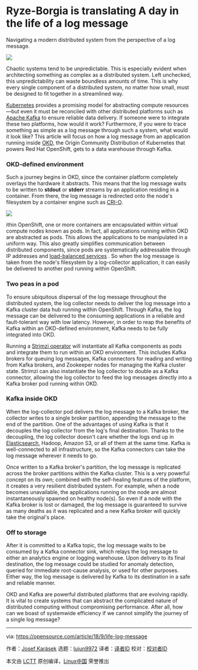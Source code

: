 Ryze-Borgia is translating
A day in the life of a log message
======

Navigating a modern distributed system from the perspective of a log message.

![](https://opensource.com/sites/default/files/styles/image-full-size/public/lead-images/plane_travel_world_international.png?itok=jG3sYPty)

Chaotic systems tend to be unpredictable. This is especially evident when architecting something as complex as a distributed system. Left unchecked, this unpredictability can waste boundless amounts of time. This is why every single component of a distributed system, no matter how small, must be designed to fit together in a streamlined way.

[Kubernetes][1] provides a promising model for abstracting compute resources—but even it must be reconciled with other distributed platforms such as [Apache Kafka][2] to ensure reliable data delivery. If someone were to integrate these two platforms, how would it work? Furthermore, if you were to trace something as simple as a log message through such a system, what would it look like? This article will focus on how a log message from an application running inside [OKD][3], the Origin Community Distribution of Kubernetes that powers Red Hat OpenShift, gets to a data warehouse through Kafka.

### OKD-defined environment

Such a journey begins in OKD, since the container platform completely overlays the hardware it abstracts. This means that the log message waits to be written to **stdout** or **stderr** streams by an application residing in a container. From there, the log message is redirected onto the node's filesystem by a container engine such as [CRI-O][4].

![](https://opensource.com/sites/default/files/uploads/logmessagepathway.png)

ithin OpenShift, one or more containers are encapsulated within virtual compute nodes known as pods. In fact, all applications running within OKD are abstracted as pods. This allows the applications to be manipulated in a uniform way. This also greatly simplifies communication between distributed components, since pods are systematically addressable through IP addresses and [load-balanced services][5] . So when the log message is taken from the node's filesystem by a log-collector application, it can easily be delivered to another pod running within OpenShift.

### Two peas in a pod

To ensure ubiquitous dispersal of the log message throughout the distributed system, the log collector needs to deliver the log message into a Kafka cluster data hub running within OpenShift. Through Kafka, the log message can be delivered to the consuming applications in a reliable and fault-tolerant way with low latency. However, in order to reap the benefits of Kafka within an OKD-defined environment, Kafka needs to be fully integrated into OKD.

Running a [Strimzi operator][6] will instantiate all Kafka components as pods and integrate them to run within an OKD environment. This includes Kafka brokers for queuing log messages, Kafka connectors for reading and writing from Kafka brokers, and Zookeeper nodes for managing the Kafka cluster state. Strimzi can also instantiate the log collector to double as a Kafka connector, allowing the log collector to feed the log messages directly into a Kafka broker pod running within OKD.

### Kafka inside OKD

When the log-collector pod delivers the log message to a Kafka broker, the collector writes to a single broker partition, appending the message to the end of the partition. One of the advantages of using Kafka is that it decouples the log collector from the log's final destination. Thanks to the decoupling, the log collector doesn't care whether the logs end up in [Elasticsearch][7], Hadoop, Amazon S3, or all of them at the same time. Kafka is well-connected to all infrastructure, so the Kafka connectors can take the log message wherever it needs to go.

Once written to a Kafka broker's partition, the log message is replicated across the broker partitions within the Kafka cluster. This is a very powerful concept on its own; combined with the self-healing features of the platform, it creates a very resilient distributed system. For example, when a node becomes unavailable, the applications running on the node are almost instantaneously spawned on healthy node(s). So even if a node with the Kafka broker is lost or damaged, the log message is guaranteed to survive as many deaths as it was replicated and a new Kafka broker will quickly take the original's place.

### Off to storage

After it is committed to a Kafka topic, the log message waits to be consumed by a Kafka connector sink, which relays the log message to either an analytics engine or logging warehouse. Upon delivery to its final destination, the log message could be studied for anomaly detection, queried for immediate root-cause analysis, or used for other purposes. Either way, the log message is delivered by Kafka to its destination in a safe and reliable manner.

OKD and Kafka are powerful distributed platforms that are evolving rapidly. It is vital to create systems that can abstract the complicated nature of distributed computing without compromising performance. After all, how can we boast of systemwide efficiency if we cannot simplify the journey of a single log message?


--------------------------------------------------------------------------------

via: https://opensource.com/article/18/9/life-log-message

作者：[Josef Karásek][a]
选题：[lujun9972](https://github.com/lujun9972)
译者：[译者ID](https://github.com/译者ID)
校对：[校对者ID](https://github.com/校对者ID)

本文由 [LCTT](https://github.com/LCTT/TranslateProject) 原创编译，[Linux中国](https://linux.cn/) 荣誉推出

[a]: https://opensource.com/users/jkarasek
[1]: https://kubernetes.io/
[2]: https://kafka.apache.org/
[3]: https://www.okd.io/
[4]: http://cri-o.io/
[5]: https://kubernetes.io/docs/concepts/services-networking/service/
[6]: http://strimzi.io/
[7]: https://www.elastic.co/
